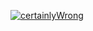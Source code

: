<a href="https://github.com/JeanCarlos899/"><img src="https://camo.githubusercontent.com/b865d51b6fd061ce0401c4390676bc61daa03c53edc3ae51dd3797a46ec5987c/68747470733a2f2f6769746875622d726561646d652d73746174732e76657263656c2e6170702f6170693f757365726e616d653d6365727461696e6c7957726f6e67267468656d653d64726163756c61" alt="certainlyWrong" data-canonical-src="https://github-readme-stats.vercel.app/api?username=JeanCarlos899&amp;theme=dracula" style="max-width: 100%;"></a>

